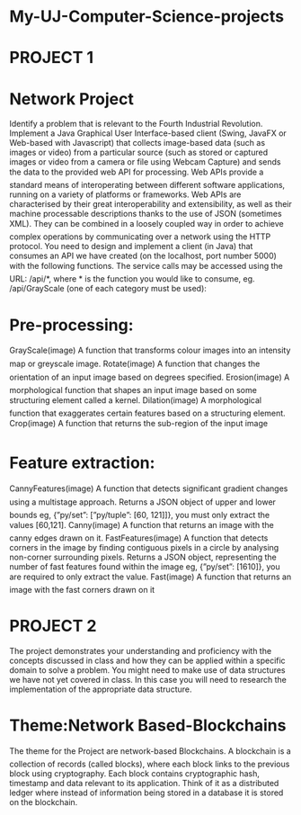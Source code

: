 # My-UJ-Computer-Science-projects

# PROJECT 1

# Network Project
Identify a problem that is relevant to the Fourth Industrial Revolution. Implement a Java
Graphical User Interface-based client (Swing, JavaFX or Web-based with Javascript) that
collects image-based data (such as images or video) from a particular source (such as stored
or captured images or video from a camera or file using Webcam Capture) and sends the data
to the provided web API for processing. 
Web APIs provide a standard means of interoperating
between different software applications, running on a variety of platforms or frameworks. Web
APIs are characterised by their great interoperability and extensibility, as well as their machine 
processable descriptions thanks to the use of JSON (sometimes XML).
They can be combined
in a loosely coupled way in order to achieve complex operations by communicating over a
network using the HTTP protocol. You need to design and implement a client (in Java) that
consumes an API we have created (on the localhost, port number 5000) with the following
functions.
The service calls may be accessed using the URL: /api/*, where * is the function
you would like to consume, eg. /api/GrayScale (one of each category must be used):
# Pre-processing:
GrayScale(image) A function that transforms colour images into an intensity map or
  greyscale image.
Rotate(image) A function that changes the orientation of an input image based on degrees
specified.
Erosion(image) A morphological function that shapes an input image based on some structuring element called a kernel.
Dilation(image) A morphological function that exaggerates certain features based on a
structuring element.
Crop(image) A function that returns the sub-region of the input image
# Feature extraction:
 CannyFeatures(image) A function that detects significant gradient changes using a multistage approach. Returns a JSON object of upper and lower bounds eg, {”py/set”:
 [”py/tuple”: [60, 121]]}, you must only extract the values [60,121].
 Canny(image) A function that returns an image with the canny edges drawn on it.
 FastFeatures(image) A function that detects corners in the image by finding contiguous
 pixels in a circle by analysing non-corner surrounding pixels. Returns a JSON object,
 representing the number of fast features found within the image eg, {”py/set”: [1610]},
 you are required to only extract the value.
Fast(image) A function that returns an image with the fast corners drawn on it

# PROJECT 2
The project demonstrates your understanding and proficiency with the concepts discussed
in class and how they can be applied within a specific domain to solve a problem. You might
need to make use of data structures we have not yet covered in class. In this case you will
need to research the implementation of the appropriate data structure.
# Theme:Network Based-Blockchains 
The theme for the Project are network-based Blockchains. A blockchain is a collection of
records (called blocks), where each block links to the previous block using cryptography. Each
block contains cryptographic hash, timestamp and data relevant to its application. Think of
it as a distributed ledger where instead of information being stored in a database it is stored
on the blockchain. 
